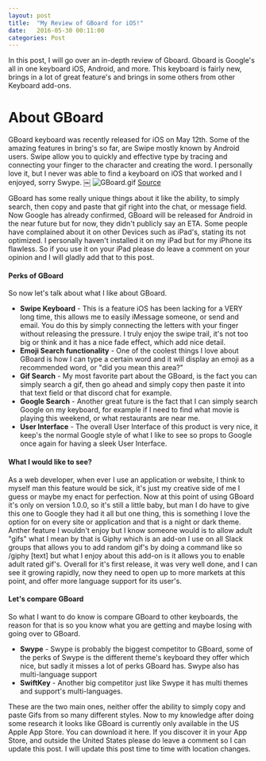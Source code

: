 ```yaml
---
layout: post
title:  "My Review of GBoard for iOS!"
date:   2016-05-30 00:11:00
categories: Post
---
```

In this post, I will go over an in-depth review of Gboard. Gboard is Google's all in one keyboard iOS, Android, and more. This keyboard is fairly new, brings in a lot of great feature's and brings in some others from other Keyboard add-ons.

# About GBoard
GBoard keyboard was recently released for iOS on May 12th. Some of the amazing features in bring's so far, are Swipe mostly known by Android users. Swipe allow you to quickly and effective type by tracing and connecting your finger to the character and creating the word. I personally love it, but I never was able to find a keyboard on iOS that worked and I enjoyed, sorry Swype.
￼
![GBoard.gif](https://storage.googleapis.com/gweb-uniblog-publish-prod/original_images/05_12_-_Gboard.gif)
[Source](https://blog.google/products/search/gboard-search-gifs-emojis-keyboard/)

GBoard has some really unique things about it like the ability, to simply search, then copy and paste that gif right into the chat, or message field. Now Google has already confirmed, GBoard will be released for Android in the near future but for now, they didn't publicly say an ETA.
Some people have complained about it on other Devices such as iPad's, stating its not optimized. I personally haven't installed it on my iPad but for my iPhone its flawless. So if you use it on your iPad please do leave a comment on your opinion and I will gladly add that to this post.
#### Perks of GBoard
So now let's talk about what I like about GBoard.
- **Swipe Keyboard** - This is a feature iOS has been lacking for a VERY long time, this allows me to easily iMessage someone, or send and email. You do this by simply connecting the letters with your finger without releasing the pressure. I truly enjoy the swipe trail, it's not too big or think and it has a nice fade effect, which add nice detail.
- **Emoji Search functionality** - One of the coolest things I love about GBoard is how I can type a certain word and it will display an emoji as a recommended word, or "did you mean this area?"
- **Gif Search** - My most favorite part about the GBoard, is the fact you can simply search a gif, then go ahead and simply copy then paste it into that text field or that discord chat for example.
- **Google Search** - Another great future is the fact that I can simply search Google on my keyboard, for example if I need to find what movie is playing this weekend, or what restaurants are near me.
- **User Interface** - The overall User Interface of this product is very nice, it keep's the normal Google style of what I like to see so props to Google once again for having a sleek User Interface.

#### What I would like to see?
As a web developer, when ever I use an application or website, I think to myself man this feature would be sick, it's just my creative side of me I guess or maybe my enact for perfection. Now at this point of using GBoard it's only on version 1.0.0, so it's still a little baby, but man I do have to give this one to Google they had it all but one thing, this is something I love the option for on every site or application and that is a night or dark theme. Anther feature I wouldn't enjoy but I know someone would is to allow adult "gifs" what I mean by that is Giphy which is an add-on I use on all Slack groups that allows you to add random gif's by doing a command like so
/giphy [text] but what I enjoy about this add-on is it allows you to enable adult rated gif's.
Overall for it's first release, it was very well done, and I can see it growing rapidly, now they need to open up to more markets at this point, and offer more language support for its user's.

#### Let's compare GBoard
So what I want to do know is compare GBoard to other keyboards, the reason for that is so you know what you are getting and maybe losing with going over to GBoard.
- **Swype** - Swype is probably the biggest competitor to GBoard, some of the perks of Swype is the different theme's keyboard they offer which nice, but sadly it misses a lot of perks GBoard has. Swype also has multi-language support
- **SwiftKey** - Another big competitor just like Swype it has multi themes and support's multi-languages.

These are the two main ones, neither offer the ability to simply copy and paste Gifs from so many different styles.
Now to my knowledge after doing some research it looks like GBoard is currently only available in the US Apple App Store. You can download it here. If you discover it in your App Store, and outside the United States please do leave a comment so I can update this post. I will update this post time to time with location changes.